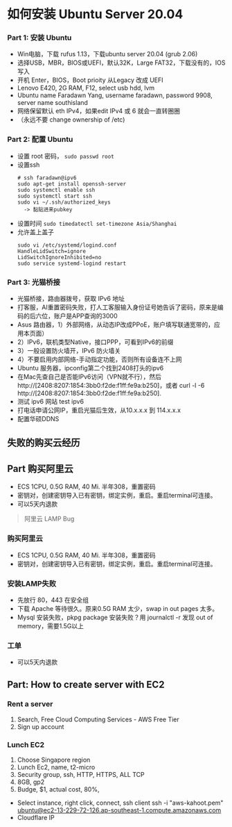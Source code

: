 # 如何安装 Ubuntu Server 20.04

### Part 1: 安装 Ubuntu
- Win电脑，下载 rufus 1.13，下载ubuntu server 20.04 (grub 2.06)
- 选择USB，MBR，BIOS或UEFI，默认32K，Large FAT32，下载没有的，IOS写入
- 开机 Enter，BIOS，Boot prioity 从Legacy 改成 UEFI 
- Lenovo E420, 2G RAM, F12, select usb hdd, lvm
- Ubuntu name Faradawn Yang, username faradawn, password 9908, server name southisland
- 网络保留默认 eth IPv4，如果edit IPv4 或 6 就会一直转圈圈
- （永远不要 change ownership of /etc)

### Part 2: 配置 Ubuntu
- 设置 root 密码， `sudo passwd root`
- 设置ssh
  ```
  # ssh faradawn@ipv6
  sudo apt-get install openssh-server
  sudo systemctl enable ssh
  sudo systemctl start ssh
  sudo vi ~/.ssh/authorized_keys
    -> 黏贴进来pubkey
  ```
- 设置时间 `sudo timedatectl set-timezone Asia/Shanghai`
- 允许盖上盖子
  ```
  sudo vi /etc/systemd/logind.conf
  HandleLidSwitch=ignore
  LidSwitchIgnoreInhibited=no
  sudo service systemd-logind restart
  ```



### Part 3: 光猫桥接
- 光猫桥接，路由器拨号，获取 IPv6 地址
- 打客服，AI重置密码失败，打人工客服输入身份证号她告诉了密码，原来是编码的后六位，账户是APP查询的3000
- Asus 路由器，1）外部网络，从动态IP改成PPoE，账户填写联通宽带的，应用本页面）
- 2）IPv6，联机类型Native，接口PPP，可看到IPv6的前缀
- 3）一般设置防火墙开，IPv6 防火墙关
- 4）不要启用内部网络-手动指定功能，否则所有设备连不上网
- Ubuntu 服务器，ipconfig第二个找到2408打头的ipv6
- 在Mac先查自己是否能IPv6访问（VPN就不行），然后 http://[2408:8207:1854:3bb0:f2de:f1ff:fe9a:b250]，或者 curl -l -6 http://[2408:8207:1854:3bb0:f2de:f1ff:fe9a:b250].
- 测试 ipv6 网站 test ipv6
- 打电话申请公网IP，重启光猫后生效，从10.x.x.x 到 114.x.x.x
- 配置华硕DDNS


## 失败的购买云经历

## Part 购买阿里云
- ECS 1CPU, 0.5G RAM, 40 Mi. 半年308，重置密码
- 密钥对，创建密钥导入已有密钥，绑定实例，重启。重启terminal可连接。
- 可以5天内退款

> 阿里云 LAMP Bug 
### 购买阿里云
- ECS 1CPU, 0.5G RAM, 40 Mi. 半年308，重置密码
- 密钥对，创建密钥导入已有密钥，绑定实例，重启。重启terminal可连接。

### 安装LAMP失败
- 先放行 80，443 在安全组
- 下载 Apache 等待很久。原来0.5G RAM 太少，swap in out pages 太多。
- Mysql 安装失败，pkpg package 安装失败？用 journalctl -r 发现 out of memory，需要1.5G以上

### 工单
- 可以5天内退款


## Part: How to create server with EC2

### Rent a server 
1. Search, Free Cloud Computing Services - AWS Free Tier
2. Sign up account 

### Lunch EC2
1. Choose Singapore region
2. Lunch Ec2, name, t2-micro
3. Security group, ssh, HTTP, HTTPS, ALL TCP
4. 8GB, gp2
4. Budge, $1, actual cost, 80%,
- Select instance, right click, connect, ssh client
ssh -i "aws-kahoot.pem" ubuntu@ec2-13-229-72-126.ap-southeast-1.compute.amazonaws.com
- Cloudflare IP


